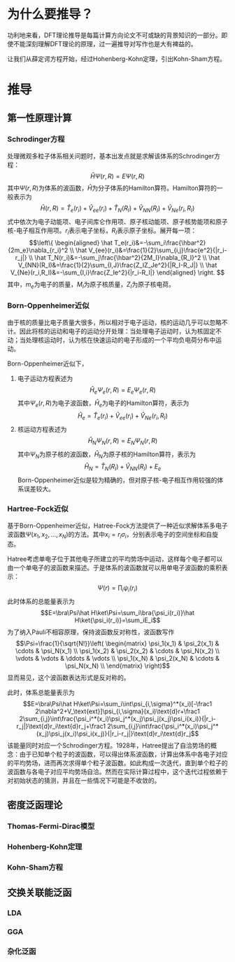 # 为什么要推导？
功利地来看，DFT理论推导是每篇计算方向论文不可或缺的背景知识的一部分。即使不能深刻理解DFT理论的原理，过一遍推导对写作也是大有裨益的。

让我们从薛定谔方程开始，经过Hohenberg-Kohn定理，引出Kohn-Sham方程。
# 推导
## 第一性原理计算
### Schrodinger方程
处理微观多粒子体系相关问题时，基本出发点就是求解该体系的Schrodinger方程：$$\hat H\Psi(r,R)=E\Psi(r,R)$$其中$\Psi(r,R)$为体系的波函数，$\hat H$为分子体系的Hamilton算符。Hamilton算符的一般表示为$$\hat H(r,R)=\hat T_e(r_i)+\hat V_{ee}(r_i)+\hat T_N(R_I)+\hat V_{NN}(R_I)+\hat V_{Ne}(r_i,R_I)$$式中依次为电子动能项、电子间库仑作用项、原子核动能项、原子核势能项和原子核-电子相互作用项。$r_i$表示电子坐标，$R_I$表示原子坐标。展开每一项：
$$\left\{
\begin{aligned}
\hat T_e(r_i)&=-\sum_i\frac{\hbar^2}{2m_e}\nabla_{r_i}^2 \\
\hat V_{ee}(r_i)&=\frac{1}{2}\sum_{i,j}\frac{e^2}{|r_i-r_j|} \\
\hat T_N(r_i)&=-\sum_j\frac{\hbar^2}{2M_I}\nabla_{R_I}^2 \\
\hat V_{NN}(R_I)&=\frac{1}{2}\sum_{I,J}\frac{Z_IZ_Je^2}{|R_I-R_J|} \\
\hat V_{Ne}(r_i,R_I)&=-\sum_{I,i}\frac{Z_Ie^2}{|r_i-R_I|}
\end{aligned}
\right.
$$其中，$m_e$为电子的质量，$M_I$为原子核质量，$Z_I$为原子核电荷。
### Born-Oppenheimer近似
由于核的质量比电子质量大很多，所以相对于电子运动，核的运动几乎可以忽略不计。因此将核的运动和电子的运动分开处理：当处理电子运动时，认为核固定不动；当处理核运动时，认为核在快速运动的电子形成的一个平均负电荷分布中运动。

Born-Oppenheimer近似下，
1. 电子运动方程表述为$$\hat H_e\Psi_e(r,R)=E_e\Psi_e(r,R)$$其中$\Psi_e(r,R)$为电子波函数，$\hat H_e$为电子的Hamilton算符，表示为$$\hat H_e=\hat T_e(r_i)+\hat V_{ee}(r_i)+\hat V_{Ne}(r_i,R_I)$$
2. 核运动方程表述为$$\hat H_N\Psi_N(r,R)=E_N\Psi_N(r,R)$$其中$\Psi_N$为原子核的波函数，$\hat H_N$为原子核的Hamilton算符，表示为$$\hat H_N=\hat T_N(R_I)+\hat V_{NN}(R_I)+E_e$$
Born-Oppenheimer近似是较为精确的，但对原子核-电子相互作用较强的体系误差较大。
### Hartree-Fock近似
基于Born-Oppenheimer近似，Hatree-Fock方法提供了一种近似求解体系多电子波函数$\Psi(x_1,x_2,\dots,x_N)$的方法。其中$x_i=r_i\sigma_i$，分别表示电子的空间坐标和自旋态。

Hatree考虑单电子位于其他电子所建立的平均势场中运动，这样每个电子都可以由一个单电子的波函数来描述。于是体系的波函数就可以用单电子波函数的乘积表示：$$\Psi(r)=\prod_i\psi_i(r_i)$$此时体系的总能量表示为$$E=\bra\Psi\hat H\ket\Psi=\sum_i\bra{\psi_i(r_i)}\hat H\ket{\psi_i(r_i)}=\sum_iE_i$$
为了纳入Pauli不相容原理，保持波函数反对称性，波函数写作$$\Psi=\frac{1}{\sqrt{N!}}\left(
\begin{matrix}
\psi_1(x_1) & \psi_2(x_1) & \cdots & \psi_N(x_1) \\
\psi_1(x_2) & \psi_2(x_2) & \cdots & \psi_N(x_2) \\
\vdots & \vdots & \ddots & \vdots \\
\psi_1(x_N) & \psi_2(x_N) & \cdots & \psi_N(x_N) \\
\end{matrix}
\right)$$显而易见，这个波函数表达形式是反对称的。

此时，体系总能量表示为$$E=\bra\Psi\hat H\ket\Psi=\sum_i\int\psi_{i,\sigma}^*(x_i)[-\frac1 2\nabla^2+V_\text{ext}]\psi_{i,\sigma}(x_i)\text{d}r+\frac1 2\sum_{i,j}\int\frac{\psi_i^*(x_i)\psi_j^*(x_j)\psi_j(x_j)\psi_i(x_i)}{|r_i-r_j|}\text{d}r_i\text{d}r_j+\frac1 2\sum_{i,j}\int\frac{\psi_i^*(x_i)\psi_j^*(x_j)\psi_j(x_i)\psi_i(x_j)}{|r_i-r_j|}\text{d}r_i\text{d}r_j$$
该能量同时对应一个Schrodinger方程。1928年，Hatree提出了自洽势场的概念：由于已知单个粒子的波函数，可以得出体系波函数，计算出体系中各电子对应的平均势场，进而再次求得单个粒子波函数。如此构成一次迭代，直到单个粒子的波函数与各电子对应平均势场自洽。然而在实际计算过程中，这个迭代过程依赖于对初始状态的猜测，并且在一些情况下可能是不收敛的。
## 密度泛函理论
### Thomas-Fermi-Dirac模型

### Hohenberg-Kohn定理

### Kohn-Sham方程

## 交换关联能泛函
### LDA
### GGA

### 杂化泛函